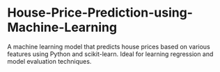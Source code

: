 # House-Price-Prediction-using-Machine-Learning
A machine learning model that predicts house prices based on various features using Python and scikit-learn. Ideal for learning regression and model evaluation techniques.
